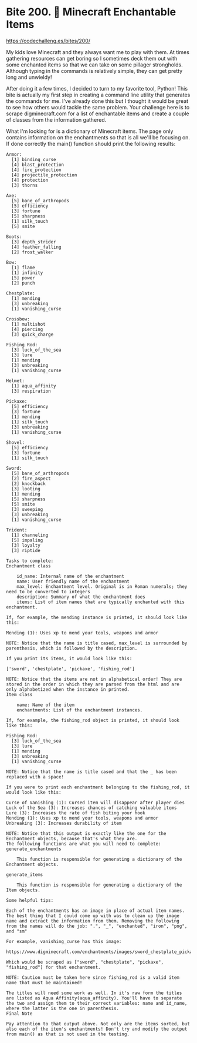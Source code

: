 # Bite 200. 🥳 Minecraft Enchantable Items

https://codechalleng.es/bites/200/

My kids love Minecraft and they always want me to play with them. At times gathering resources can get boring so I
sometimes deck them out with some enchanted items so that we can take on some pillager strongholds. Although typing in
the commands is relatively simple, they can get pretty long and unwieldy!

After doing it a few times, I decided to turn to my favorite tool, Python! This bite is actually my first step in
creating a command line utility that generates the commands for me. I've already done this but I thought it would be
great to see how others would tackle the same problem. Your challenge here is to scrape digminecraft.com for a list of
enchantable items and create a couple of classes from the information gathered.

What I'm looking for is a dictionary of Minecraft items. The page only contains information on the enchantments so that
is all we'll be focusing on. If done correctly the main() function should print the following results:

    Armor:
      [1] binding_curse
      [4] blast_protection
      [4] fire_protection
      [4] projectile_protection
      [4] protection
      [3] thorns

    Axe:
      [5] bane_of_arthropods
      [5] efficiency
      [3] fortune
      [5] sharpness
      [1] silk_touch
      [5] smite

    Boots:
      [3] depth_strider
      [4] feather_falling
      [2] frost_walker

    Bow:
      [1] flame
      [1] infinity
      [5] power
      [2] punch

    Chestplate:
      [1] mending
      [3] unbreaking
      [1] vanishing_curse

    Crossbow:
      [1] multishot
      [4] piercing
      [3] quick_charge

    Fishing Rod:
      [3] luck_of_the_sea
      [3] lure
      [1] mending
      [3] unbreaking
      [1] vanishing_curse

    Helmet:
      [1] aqua_affinity
      [3] respiration

    Pickaxe:
      [5] efficiency
      [3] fortune
      [1] mending
      [1] silk_touch
      [3] unbreaking
      [1] vanishing_curse

    Shovel:
      [5] efficiency
      [3] fortune
      [1] silk_touch

    Sword:
      [5] bane_of_arthropods
      [2] fire_aspect
      [2] knockback
      [3] looting
      [1] mending
      [5] sharpness
      [5] smite
      [3] sweeping
      [3] unbreaking
      [1] vanishing_curse

    Trident:
      [1] channeling
      [5] impaling
      [3] loyalty
      [3] riptide

    Tasks to complete:
    Enchantment class

        id_name: Internal name of the enchantment
        name: User friendly name of the enchantment
        max_level: Enchantment level. Original is in Roman numerals; they need to be converted to integers
        description: Summary of what the enchantment does
        items: List of item names that are typically enchanted with this enchantment.

    If, for example, the mending instance is printed, it should look like this:

    Mending (1): Uses xp to mend your tools, weapons and armor

    NOTE: Notice that the name is title cased, max_level is surrounded by parenthesis, which is followed by the description.

    If you print its items, it would look like this:

    ['sword', 'chestplate', 'pickaxe', 'fishing_rod']

    NOTE: Notice that the items are not in alphabetical order! They are stored in the order in which they are parsed from the html and are only alphabetized when the instance in printed.
    Item class

        name: Name of the item
        enchantments: List of the enchantment instances.

    If, for example, the fishing_rod object is printed, it should look like this:

    Fishing Rod: 
      [3] luck_of_the_sea
      [3] lure
      [1] mending
      [3] unbreaking
      [1] vanishing_curse

    NOTE: Notice that the name is title cased and that the _ has been replaced with a space!

    If you were to print each enchantment belonging to the fishing_rod, it would look like this:

    Curse of Vanishing (1): Cursed item will disappear after player dies
    Luck of the Sea (3): Increases chances of catching valuable items
    Lure (3): Increases the rate of fish biting your hook
    Mending (1): Uses xp to mend your tools, weapons and armor
    Unbreaking (3): Increases durability of item

    NOTE: Notice that this output is exactly like the one for the Enchantment objects, because that's what they are.
    The following functions are what you will need to complete:
    generate_enchantments

        This function is responsible for generating a dictionary of the Enchantment objects.

    generate_items

        This function is responsible for generating a dictionary of the Item objects.

    Some helpful tips:

    Each of the enchantments has an image in place of actual item names. The best thing that I could come up with was to clean up the image name and extract the information from them. Removing the following from the names will do the job: ".", "_", "enchanted", "iron", "png", and "sm"

    For example, vanishing_curse has this image:

    https://www.digminecraft.com/enchantments/images/sword_chestplate_pickaxe_fishing_rod_sm.png

    Which would be scraped as ["sword", "chestplate", "pickaxe", "fishing_rod"] for that enchantment.

    NOTE: Caution must be taken here since fishing_rod is a valid item name that must be maintained!

    The titles will need some work as well. In it's raw form the titles are listed as Aqua Affinity(aqua_affinity). You'll have to separate the two and assign them to their correct variables: name and id_name, where the latter is the one in parenthesis.
    Final Note

    Pay attention to that output above. Not only are the items sorted, but also each of the item's enchantments! Don't try and modify the output from main() as that is not used in the testing.

